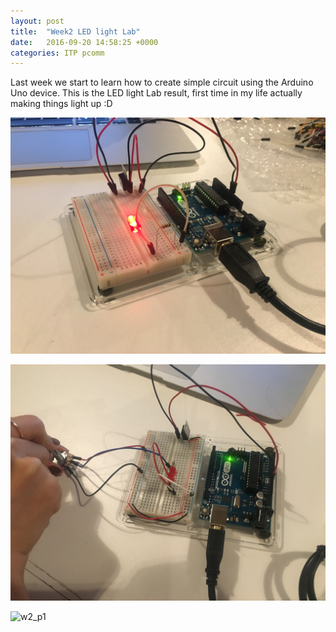 ```yaml
---
layout: post
title:  "Week2 LED light Lab"
date:   2016-09-20 14:58:25 +0000
categories: ITP pcomm
---
```

Last week we start to learn how to create simple circuit using the Arduino Uno device. This is the LED light Lab result, first time in my life actually making things light up :D

![w2_p1](/pics/pcomm_w2_1.jpg)

![w2_p1](/pics/pcomm_w2_2.jpg)

![w2_p1](https://lh6.googleusercontent.com/OCrCHiR7B3ZWV8jPG1KpY6CjW53LSYkr7UczdgW6S4xIghzj1Dujv7jUDGVh5gIYUmDDHIB-_DnG8Do=w1920-h1080-n-k-rw)
